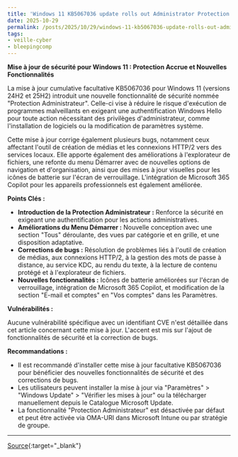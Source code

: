 ```yaml
---
title: 'Windows 11 KB5067036 update rolls out Administrator Protection feature'
date: 2025-10-29
permalink: /posts/2025/10/29/windows-11-kb5067036-update-rolls-out-administrator-protection-feature/
tags:
- veille-cyber
- bleepingcomp
---
```

**Mise à jour de sécurité pour Windows 11 : Protection Accrue et Nouvelles Fonctionnalités**

La mise à jour cumulative facultative KB5067036 pour Windows 11 (versions 24H2 et 25H2) introduit une nouvelle fonctionnalité de sécurité nommée "Protection Administrateur". Celle-ci vise à réduire le risque d'exécution de programmes malveillants en exigeant une authentification Windows Hello pour toute action nécessitant des privilèges d'administrateur, comme l'installation de logiciels ou la modification de paramètres système.

Cette mise à jour corrige également plusieurs bugs, notamment ceux affectant l'outil de création de médias et les connexions HTTP/2 vers des services locaux. Elle apporte également des améliorations à l'explorateur de fichiers, une refonte du menu Démarrer avec de nouvelles options de navigation et d'organisation, ainsi que des mises à jour visuelles pour les icônes de batterie sur l'écran de verrouillage. L'intégration de Microsoft 365 Copilot pour les appareils professionnels est également améliorée.

**Points Clés :**

*   **Introduction de la Protection Administrateur :** Renforce la sécurité en exigeant une authentification pour les actions administratives.
*   **Améliorations du Menu Démarrer :** Nouvelle conception avec une section "Tous" déroulante, des vues par catégorie et en grille, et une disposition adaptative.
*   **Corrections de bugs :** Résolution de problèmes liés à l'outil de création de médias, aux connexions HTTP/2, à la gestion des mots de passe à distance, au service KDC, au rendu du texte, à la lecture de contenu protégé et à l'explorateur de fichiers.
*   **Nouvelles fonctionnalités :** Icônes de batterie améliorées sur l'écran de verrouillage, intégration de Microsoft 365 Copilot, et modification de la section "E-mail et comptes" en "Vos comptes" dans les Paramètres.

**Vulnérabilités :**

Aucune vulnérabilité spécifique avec un identifiant CVE n'est détaillée dans cet article concernant cette mise à jour. L'accent est mis sur l'ajout de fonctionnalités de sécurité et la correction de bugs.

**Recommandations :**

*   Il est recommandé d'installer cette mise à jour facultative KB5067036 pour bénéficier des nouvelles fonctionnalités de sécurité et des corrections de bugs.
*   Les utilisateurs peuvent installer la mise à jour via "Paramètres" > "Windows Update" > "Vérifier les mises à jour" ou la télécharger manuellement depuis le Catalogue Microsoft Update.
*   La fonctionnalité "Protection Administrateur" est désactivée par défaut et peut être activée via OMA-URI dans Microsoft Intune ou par stratégie de groupe.

---
[Source](https://www.bleepingcomputer.com/news/microsoft/windows-11-kb5067036-update-rolls-out-administrator-protection-feature/){:target="_blank"}
